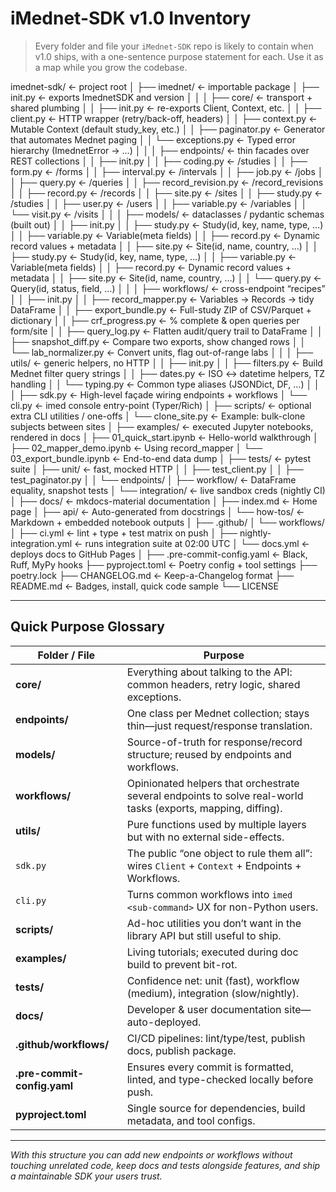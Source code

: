 # iMednet-SDK v1.0 Inventory

> Every folder and file your `iMednet-SDK` repo is likely to contain when v1.0 ships, with a one-sentence purpose statement for each. Use it as a map while you grow the codebase.

imednet-sdk/                         ← project root
│
├── imednet/                         ← importable package
│   ├── init.py                  ← exports ImednetSDK and version
│   │
│   ├── core/                        ← transport + shared plumbing
│   │   ├── init.py              ← re-exports Client, Context, etc.
│   │   ├── client.py                ← HTTP wrapper (retry/back-off, headers)
│   │   ├── context.py               ← Mutable Context (default study_key, etc.)
│   │   ├── paginator.py             ← Generator that automates Mednet paging
│   │   └── exceptions.py            ← Typed error hierarchy (ImednetError → …)
│   │
│   ├── endpoints/                   ← thin facades over REST collections
│   │   ├── init.py
│   │   ├── coding.py                 ← /studies
│   │   ├── form.py              ← /forms
│   │   ├── interval.py                ← /intervals
│   │   ├── job.py                  ← /jobs
│   │   ├── query.py                 ← /queries
│   │   ├── record_revision.py              ← /record_revisions
│   │   ├── record.py                ← /records
│   │   ├── site.py                  ← /sites
│   │   ├── study.py                ← /studies
│   │   ├── user.py                  ← /users
│   │   ├── variable.py                ← /variables
│   │   └── visit.py                 ← /visits
│   │
│   ├── models/                      ← dataclasses / pydantic schemas (built out)
│   │   ├── init.py
│   │   ├── study.py                 ← Study(id, key, name, type, …)
│   │   ├── variable.py              ← Variable(meta fields)
│   │   ├── record.py                ← Dynamic record values + metadata
│   │   ├── site.py                  ← Site(id, name, country, …)
│   │   ├── study.py                 ← Study(id, key, name, type, …)
│   │   ├── variable.py              ← Variable(meta fields)
│   │   ├── record.py                ← Dynamic record values + metadata
│   │   ├── site.py                  ← Site(id, name, country, …)
│   │   └── query.py                 ← Query(id, status, field, …)
│   │
│   ├── workflows/                   ← cross-endpoint “recipes”
│   │   ├── init.py
│   │   ├── record_mapper.py         ← Variables → Records → tidy DataFrame
│   │   ├── export_bundle.py         ← Full-study ZIP of CSV/Parquet + dictionary
│   │   ├── crf_progress.py          ← % complete & open queries per form/site
│   │   ├── query_log.py             ← Flatten audit/query trail to DataFrame
│   │   ├── snapshot_diff.py         ← Compare two exports, show changed rows
│   │   └── lab_normalizer.py        ← Convert units, flag out-of-range labs
│   │
│   ├── utils/                       ← generic helpers, no HTTP
│   │   ├── init.py
│   │   ├── filters.py               ← Build Mednet filter query strings
│   │   ├── dates.py                 ← ISO ↔ datetime helpers, TZ handling
│   │   └── typing.py                ← Common type aliases (JSONDict, DF, …)
│   │
│   ├── sdk.py                       ← High-level façade wiring endpoints + workflows
│   └── cli.py                       ← imed console entry-point (Typer/Rich)
│
├── scripts/                         ← optional extra CLI utilities / one-offs
│   └── clone_site.py                ← Example: bulk-clone subjects between sites
│
├── examples/                        ← executed Jupyter notebooks, rendered in docs
│   ├── 01_quick_start.ipynb         ← Hello-world walkthrough
│   ├── 02_mapper_demo.ipynb         ← Using record_mapper
│   └── 03_export_bundle.ipynb       ← End-to-end data dump
│
├── tests/                           ← pytest suite
│   ├── unit/                        ← fast, mocked HTTP
│   │   ├── test_client.py
│   │   ├── test_paginator.py
│   │   └── endpoints/
│   ├── workflow/                    ← DataFrame equality, snapshot tests
│   └── integration/                 ← live sandbox creds (nightly CI)
│
├── docs/                            ← mkdocs-material documentation
│   ├── index.md                     ← Home page
│   ├── api/                         ← Auto-generated from docstrings
│   └── how-tos/                     ← Markdown + embedded notebook outputs
│
├── .github/
│   └── workflows/
│       ├── ci.yml                   ← lint + type + test matrix on push
│       ├── nightly-integration.yml  ← runs integration suite at 02:00 UTC
│       └── docs.yml                 ← deploys docs to GitHub Pages
│
├── .pre-commit-config.yaml          ← Black, Ruff, MyPy hooks
├── pyproject.toml                   ← Poetry config + tool settings
├── poetry.lock
├── CHANGELOG.md                     ← Keep-a-Changelog format
├── README.md                        ← Badges, install, quick code sample
└── LICENSE

---

## Quick Purpose Glossary

| Folder / File               | Purpose                                                                                                         |
|-----------------------------|-----------------------------------------------------------------------------------------------------------------|
| **core/**                   | Everything about talking to the API: common headers, retry logic, shared exceptions.                            |
| **endpoints/**              | One class per Mednet collection; stays thin—just request/response translation.                                   |
| **models/**                 | Source-of-truth for response/record structure; reused by endpoints and workflows.                              |
| **workflows/**              | Opinionated helpers that orchestrate several endpoints to solve real-world tasks (exports, mapping, diffing).   |
| **utils/**                  | Pure functions used by multiple layers but with no external side-effects.                                       |
| `sdk.py`                    | The public “one object to rule them all”: wires `Client` + `Context` + Endpoints + Workflows.                  |
| `cli.py`                    | Turns common workflows into `imed <sub-command>` UX for non-Python users.                                       |
| **scripts/**                | Ad-hoc utilities you don’t want in the library API but still useful to ship.                                    |
| **examples/**               | Living tutorials; executed during doc build to prevent bit-rot.                                                  |
| **tests/**                  | Confidence net: unit (fast), workflow (medium), integration (slow/nightly).                                     |
| **docs/**                   | Developer & user documentation site—auto-deployed.                                                              |
| **.github/workflows/**      | CI/CD pipelines: lint/type/test, publish docs, publish package.                                                |
| **.pre-commit-config.yaml** | Ensures every commit is formatted, linted, and type-checked locally before push.                                |
| **pyproject.toml**          | Single source for dependencies, build metadata, and tool configs.                                              |

---

_With this structure you can add new endpoints or workflows without touching unrelated code, keep docs and tests alongside features, and ship a maintainable SDK your users trust._  
